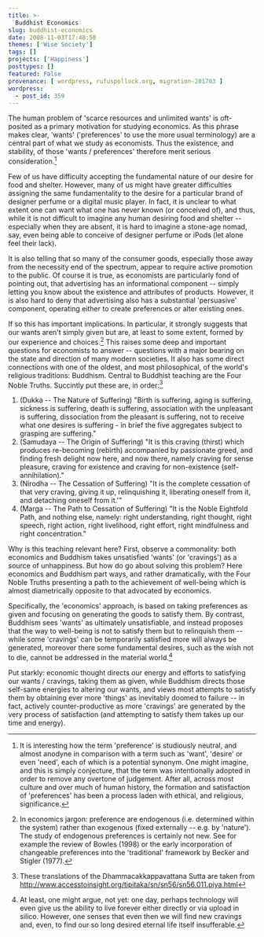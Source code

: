 ```yaml
---
title: >-
  Buddhist Economics
slug: buddhist-economics
date: 2008-11-03T17:48:50
themes: ['Wise Society']
tags: []
projects: ['Happiness']
posttypes: []
featured: False
provenance: [ wordpress, rufuspollock.org, migration-201703 ]
wordpress:
  - post_id: 359
---
```


The human problem of 'scarce resources and unlimited wants' is oft-posited as a primary motivation for studying economics. As this phrase makes clear, 'wants' ('preferences' to use the more usual terminology) are a central part of what we study as economists. Thus the existence, and stability, of those 'wants / preferences' therefore merit serious consideration.[^1]

[^1]: It is interesting how the term 'preference' is studiously neutral, and almost anodyne in comparison with a term such as 'want', 'desire' or even 'need', each of which is a potential synonym. One might imagine, and this is simply conjecture, that the term was intentionally adopted in order to remove any overtone of judgement. After all, across most culture and over much of human history, the formation and satisfaction of 'preferences' has been a process laden with ethical, and religious, significance.

Few of us have difficulty accepting the fundamental nature of our desire for food and shelter. However, many of us might have greater difficulties assigning the same fundamentality to the desire for a particular brand of designer perfume or a digital music player. In fact, it is unclear to what extent one can want what one has never known (or conceived of), and thus, while it is not difficult to imagine any human desiring food and shelter -- especially when they are absent, it is hard to imagine a stone-age nomad, say, even being able to conceive of designer perfume or iPods (let alone feel their lack).

It is also telling that so many of the consumer goods, especially those away from the necessity end of the spectrum, appear to require active promotion to the public. Of course it is true, as economists are particularly fond of pointing out, that advertising has an informational component -- simply letting you know about the existence and attributes of products. However, it is also hard to deny that advertising also has a substantial 'persuasive' component, operating either to create preferences or alter existing ones.

If so this has important implications. In particular, it strongly suggests that our wants aren't simply given but are, at least to some extent, formed by our experience and choices.[^2] This raises some deep and important questions for economists to answer -- questions with a major bearing on the state and direction of many modern societies. It also has some direct connections with one of the oldest, and most philosophical, of the world's religious traditions: Buddhism. Central to Buddhist teaching are the Four Noble Truths. Succintly put these are, in order:[^3]

[^2]: In economics jargon: preference are endogenous (i.e. determined within the system) rather than exogenous (fixed externally -- e.g. by 'nature'). The study of endogenous preferences is certainly not new. See for example the review of Bowles (1998) or the early incorporation of changeable preferences into the 'traditional' framework by Becker and Stigler (1977).
 
[^3]: These translations of the Dhammacakkappavattana Sutta are taken from <http://www.accesstoinsight.org/tipitaka/sn/sn56/sn56.011.piya.html>

  1. (Dukka -- The Nature of Suffering) "Birth is suffering, aging is suffering, sickness is suffering, death is suffering, association with the unpleasant is suffering, dissociation from the pleasant is suffering, not to receive what one desires is suffering - in brief the five aggregates subject to grasping are suffering."
  2. (Samudaya -- The Origin of Suffering) "It is this craving (thirst) which produces re-becoming (rebirth) accompanied by passionate greed, and finding fresh delight now here, and now there, namely craving for sense pleasure, craving for existence and craving for non-existence (self-annihilation)."
  3. (Nirodha -- The Cessation of Suffering) "It is the complete cessation of that very craving, giving it up, relinquishing it, liberating oneself from it, and detaching oneself from it.'"
  4. (Marga -- The Path to Cessation of Suffering) "It is the Noble Eightfold Path, and nothing else, namely: right understanding, right thought, right speech, right action, right livelihood, right effort, right mindfulness and right concentration."

Why is this teaching relevant here? First, observe a commonality: both economics and Buddhism takes unsatisfied 'wants' (or 'cravings') as a source of unhappiness. But how do go about solving this problem? Here economics and Buddhism part ways, and rather dramatically, with the Four Noble Truths presenting a path to the achievement of well-being which is almost diametrically opposite to that advocated by economics.

Specifically, the 'economics' approach, is based on taking preferences as given and focusing on generating the goods to satisfy them. By contrast, Buddhism sees 'wants' as ultimately unsatisfiable, and instead proposes that the way to well-being is not to satisfy them but to relinquish them -- while some 'cravings' can be temporarily satisfied more will always be generated, moreover there some fundamental desires, such as the wish not to die, cannot be addressed in the material world.[^notyet]
 
Put starkly: economic thought directs our energy and efforts to satisfying our wants / cravings, taking them as given, while Buddhism directs those self-same energies to altering our wants, and views most attempts to satisfy them by obtaining ever more 'things' as inevitably doomed to failure -- in fact, actively counter-productive as more 'cravings' are generated by the very process of satisfaction (and attempting to satisfy them takes up our time and energy).

[^notyet]: At least, one might argue, not yet: one day, perhaps technology will even give us the ability to live forever either directly or via upload in silico. However, one senses that even then we will find new cravings and, even, to find our so long desired eternal life itself insufferable.


